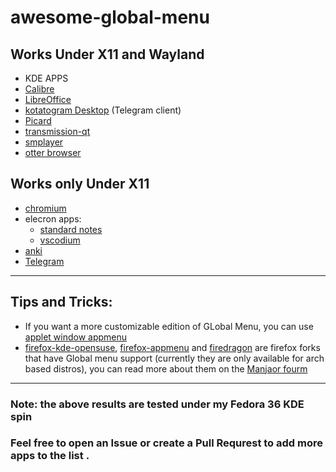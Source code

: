 # awesome-global-menu

## Works Under X11 and Wayland 
- KDE APPS
- [Calibre](https://calibre-ebook.com/)
- [LibreOffice](https://www.libreoffice.org/)
- [kotatogram Desktop](https://kotatogram.github.io/) (Telegram client)
- [Picard](https://picard.musicbrainz.org/)
- [transmission-qt](https://transmissionbt.com)
- [smplayer](https://www.smplayer.info)
- [otter browser](https://otter-browser.org/)

## Works only Under X11
- [chromium](https://www.chromium.org/)
- elecron apps:
  - [standard notes](standardnotes.com)
  - [vscodium](https://github.com/VSCodium/vscodium/)
- [anki](https://apps.ankiweb.net/)
- [Telegram](https://desktop.telegram.org/)

---

## Tips and Tricks: 
- If you want a more customizable edition of GLobal Menu, you can use [applet window appmenu](https://github.com/psifidotos/applet-window-appmenu)
- [firefox-kde-opensuse](https://aur.archlinux.org/packages/firefox-kde-opensuse), [firefox-appmenu](https://aur.archlinux.org/packages/firefox-appmenu) and [firedragon](https://aur.archlinux.org/packages/firedragon) are firefox forks that have Global menu support (currently they are only available for arch based distros), you can read more about them on the [Manjaor fourm](https://forum.manjaro.org/t/howto-enabling-kde-global-menu-support-in-mozilla-firefox-and-thunderbird/7405)

---

### Note: the above results are tested under my Fedora 36 KDE spin
### Feel free to open an Issue or create a Pull Requrest to add more apps to the list . 

